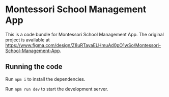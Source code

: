 
  # Montessori School Management App

  This is a code bundle for Montessori School Management App. The original project is available at https://www.figma.com/design/Z8uRTayaELHmuAd0pO1wSo/Montessori-School-Management-App.

  ## Running the code

  Run `npm i` to install the dependencies.

  Run `npm run dev` to start the development server.
  